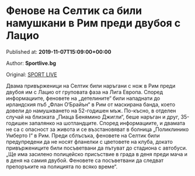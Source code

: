 
# Фенове на Селтик са били намушкани в Рим преди двубоя с Лацио

Published at: **2019-11-07T15:09:00+00:00**

Author: **Sportlive.bg**

Original: [SPORT LIVE](https://www.sportlive.bg/timeout/timeoutother/fenove-na-seltik-sa-bili-namushkani-v-rim-predi-dvuboq-s-lacio-1403959.html)

Двама привърженици на Селтик били наръгани с нож в Рим преди двубоя им с Лацио от груповата фаза на Лига Европа.
Според информациите, феновете на „детелините“ били нападнати до ирландския пъб „Флан О‘Брайън“ в Рим от маскирана банда, което довели до намушкването на 52-годишен мъж. По-късно, в отделен случай на близката „Пиаца Бенямино Джигли“, беше наръган и друг, 35-годишен запалянко на шотландците. Според информациите, и двамата не са с опасност за живота и се възстановяват в болница „Поликлинико Умберто I“ в Рим.
Преди сблъсъка, феновете на Селтик били предупредени да не носят фланелки с цветовете на клуба, докато привържениците били посъветвани да пътуват до стадиона с автобуси. „Ще има засилено полицейско присъствие в града в деня преди мача и в деня на самия двубой. Феновете са посъветвани да следват препоръките на полицията по всяко време“.
